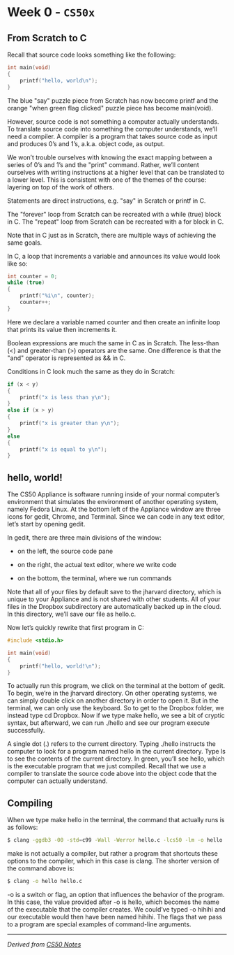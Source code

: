 # Week 0 - ```CS50x```

## From Scratch to C

Recall that source code looks something like the following:

```C
int main(void)
{
    printf("hello, world\n");
}
```

The blue "say" puzzle piece from Scratch has now become printf and the orange "when green flag clicked" puzzle piece has become main(void).

However, source code is not something a computer actually understands. To translate source code into something the computer understands, we’ll need a compiler. A compiler is a program that takes source code as input and produces 0’s and 1’s, a.k.a. object code, as output.

We won’t trouble ourselves with knowing the exact mapping between a series of 0’s and 1’s and the "print" command. Rather, we’ll content ourselves with writing instructions at a higher level that can be translated to a lower level. This is consistent with one of the themes of the course: layering on top of the work of others.

Statements are direct instructions, e.g. "say" in Scratch or printf in C.

The "forever" loop from Scratch can be recreated with a while (true) block in C. The "repeat" loop from Scratch can be recreated with a for block in C.

Note that in C just as in Scratch, there are multiple ways of achieving the same goals.

In C, a loop that increments a variable and announces its value would look like so:

```C
int counter = 0;
while (true)
{
    printf("%i\n", counter);
    counter++;
}
```

Here we declare a variable named counter and then create an infinite loop that prints its value then increments it.

Boolean expressions are much the same in C as in Scratch. The less-than (<) and greater-than (>) operators are the same. One difference is that the "and" operator is represented as && in C.

Conditions in C look much the same as they do in Scratch:

```C
if (x < y)
{
    printf("x is less than y\n");
}
else if (x > y)
{
    printf("x is greater than y\n");
}
else
{
    printf("x is equal to y\n");
}
```

## hello, world!

The CS50 Appliance is software running inside of your normal computer’s environment that simulates the environment of another operating system, namely Fedora Linux. At the bottom left of the Appliance window are three icons for gedit, Chrome, and Terminal. Since we can code in any text editor, let’s start by opening gedit.

In gedit, there are three main divisions of the window:

* on the left, the source code pane

* on the right, the actual text editor, where we write code

* on the bottom, the terminal, where we run commands

Note that all of your files by default save to the jharvard directory, which is unique to your Appliance and is not shared with other students. All of your files in the Dropbox subdirectory are automatically backed up in the cloud. In this directory, we’ll save our file as hello.c.

Now let’s quickly rewrite that first program in C:

```C
#include <stdio.h>

int main(void)
{
    printf("hello, world!\n");
}
```

To actually run this program, we click on the terminal at the bottom of gedit. To begin, we’re in the jharvard directory. On other operating systems, we can simply double click on another directory in order to open it. But in the terminal, we can only use the keyboard. So to get to the Dropbox folder, we instead type cd Dropbox. Now if we type make hello, we see a bit of cryptic syntax, but afterward, we can run ./hello and see our program execute successfully.

A single dot (.) refers to the current directory. Typing ./hello instructs the computer to look for a program named hello in the current directory. Type ls to see the contents of the current directory. In green, you’ll see hello, which is the executable program that we just compiled. Recall that we use a compiler to translate the source code above into the object code that the computer can actually understand.

## Compiling

When we type make hello in the terminal, the command that actually runs is as follows:

```bash
$ clang -ggdb3 -00 -std=c99 -Wall -Werror hello.c -lcs50 -lm -o hello
```

make is not actually a compiler, but rather a program that shortcuts these options to the compiler, which in this case is clang. The shorter version of the command above is:

```bash
$ clang -o hello hello.c
```

-o is a switch or flag, an option that influences the behavior of the program. In this case, the value provided after -o is hello, which becomes the name of the executable that the compiler creates. We could’ve typed -o hihihi and our executable would then have been named hihihi. The flags that we pass to a program are special examples of command-line arguments.

---
*Derived from [CS50 Notes](http://d2o9nyf4hwsci4.cloudfront.net/2013/fall/lectures/1/m/notes1m/notes1m.html)*